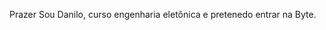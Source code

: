 <hi aligin="center">Prazer</hi>
Sou Danilo, curso  engenharia  eletônica e pretenedo entrar na Byte.
